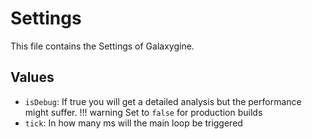 # Settings

This file contains the Settings of Galaxygine.

## Values

-   `isDebug`: If true you will get a detailed analysis but the performance might suffer.
!!! warning
    Set to `false` for production builds
-   `tick`: In how many ms will the main loop be triggered